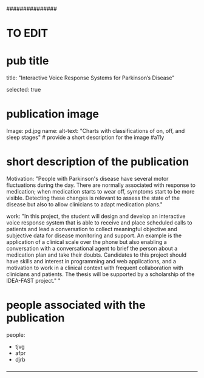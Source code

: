 ###############
# TO EDIT
# pub title
title: "Interactive Voice Response Systems for Parkinson’s Disease"

selected: true

# publication image
Image: pd.jpg
name: 
 alt-text: "Charts with classifications of on, off, and sleep stages" # provide a short description for the image #a11y

# short description of the publication
Motivation: "People with Parkinson's disease have several motor fluctuations during the day. There are normally associated with response to medication; when medication starts to wear off, symptoms start to be more visible. Detecting these changes is relevant to assess the state of the disease but also to allow clinicians to adapt medication plans."

work: "In this project, the student will design and develop an interactive voice response system that is able to receive and place scheduled calls to patients and lead a conversation to collect meaningful objective and subjective data for disease monitoring and support. An example is the application of a clinical scale over the phone but also enabling a conversation with a conversational agent to brief the person about a medication plan and take their doubts. Candidates to this project should have skills and interest in programming and web applications, and a motivation to work in a clinical context with frequent collaboration with clinicians and patients. The thesis will be supported by a scholarship of the IDEA-FAST  project."
"

# people associated with the publication
people:
 - tjvg
 - afpr
 - djrb

###
---
